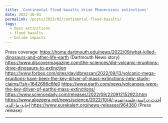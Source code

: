 ```yaml
---
title: 'Continental flood basalts drive Phanerozoic extinctions'
date: 2022-10-01
permalink: /posts/2022/02/continental-flood-basalts/
tags:
  - mass extinctions
  - flood basalts
  - bolide impacts
---
```

Press coverage:
https://home.dartmouth.edu/news/2022/09/what-killed-dinosaurs-and-other-life-earth (Dartmouth News story)
https://www.discovermagazine.com/the-sciences/did-volcanic-eruptions-drive-dinosaurs-to-extinction
https://www.forbes.com/sites/davidbressan/2022/09/13/volcanic-mega-eruptions-have-been-the-key-driver-of-mass-extinctions-new-study-claims/?sh=1642696c6fe0
https://www.earth.com/news/volcanoes-were-the-key-driver-of-earths-mass-extinctions/
https://www.sciencedaily.com/releases/2022/09/220912152923.htm
https://www.aljazeera.net/news/science/2022/10/4/أحدث-دراسة-علمية-تقدم-إجابة-ما-الذي
https://www.eurekalert.org/news-releases/964360 (Press release)

------
